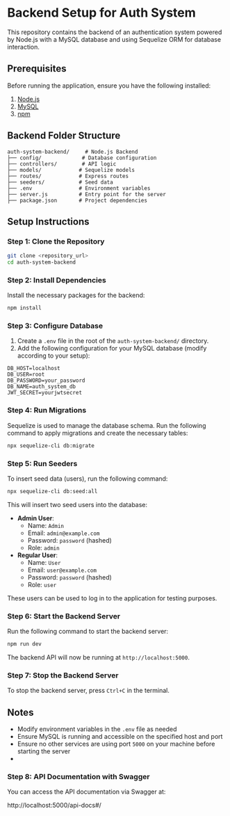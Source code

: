 # Backend Setup for Auth System

This repository contains the backend of an authentication system powered by Node.js with a MySQL database and using Sequelize ORM for database interaction.

## Prerequisites

Before running the application, ensure you have the following installed:

1. [Node.js](https://nodejs.org/)
2. [MySQL](https://www.mysql.com/)
3. [npm](https://www.npmjs.com/)

## Backend Folder Structure

```
auth-system-backend/     # Node.js Backend
├── config/             # Database configuration
├── controllers/        # API logic
├── models/            # Sequelize models
├── routes/            # Express routes
├── seeders/           # Seed data
├── .env               # Environment variables
├── server.js          # Entry point for the server
├── package.json       # Project dependencies
```

## Setup Instructions

### Step 1: Clone the Repository
```bash
git clone <repository_url>
cd auth-system-backend
```

### Step 2: Install Dependencies
Install the necessary packages for the backend:
```bash
npm install
```

### Step 3: Configure Database
1. Create a `.env` file in the root of the `auth-system-backend/` directory.
2. Add the following configuration for your MySQL database (modify according to your setup):
```
DB_HOST=localhost
DB_USER=root
DB_PASSWORD=your_password
DB_NAME=auth_system_db
JWT_SECRET=yourjwtsecret
```

### Step 4: Run Migrations
Sequelize is used to manage the database schema. Run the following command to apply migrations and create the necessary tables:
```bash
npx sequelize-cli db:migrate
```

### Step 5: Run Seeders
To insert seed data (users), run the following command:
```bash
npx sequelize-cli db:seed:all
```

This will insert two seed users into the database:
* **Admin User**:
   * Name: `Admin`
   * Email: `admin@example.com`
   * Password: `password` (hashed)
   * Role: `admin`
* **Regular User**:
   * Name: `User`
   * Email: `user@example.com`
   * Password: `password` (hashed)
   * Role: `user`

These users can be used to log in to the application for testing purposes.

### Step 6: Start the Backend Server
Run the following command to start the backend server:
```bash
npm run dev
```

The backend API will now be running at `http://localhost:5000`.

### Step 7: Stop the Backend Server
To stop the backend server, press `Ctrl+C` in the terminal.

## Notes
* Modify environment variables in the `.env` file as needed
* Ensure MySQL is running and accessible on the specified host and port
* Ensure no other services are using port `5000` on your machine before starting the server
* 


### Step 8: API Documentation with Swagger
You can access the API documentation via Swagger at:

http://localhost:5000/api-docs#/

